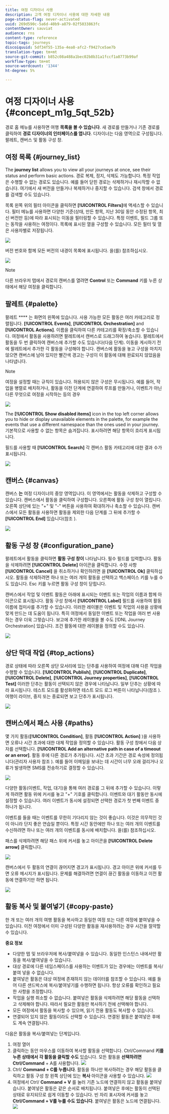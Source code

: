 ```yaml
---
title: 여정 디자이너 사용
description: 고객 여정 디자이너 사용에 대한 자세한 내용
page-status-flag: never-activated
uuid: 269d590c-5a6d-40b9-a879-02f5033863fc
contentOwner: sauviat
audience: rns
content-type: reference
topic-tags: journeys
discoiquuid: 5df34f55-135a-4ea8-afc2-f9427ce5ae7b
translation-type: tm+mt
source-git-commit: b852c08a488a1bec02b8b31a1fccf1a8773b99af
workflow-type: tm+mt
source-wordcount: '1344'
ht-degree: 5%

---
```



# 여정 디자이너 사용 {#concept_m1g_5qt_52b}

경로 홈 메뉴를 사용하면 여행 **목록을 볼 수 있습니다**. 새 경로를 만들거나 기존 경로를 클릭하여 **경로 디자이너의 인터페이스를 엽니다**. 디자이너는 다음 영역으로 구성됩니다.팔레트, 캔버스 및 활동 구성 창.

## 여정 목록 {#journey_list}

The **journey list** allows you to view all your journeys at once, see their status and perform basic actions. 경로 복제, 정지, 삭제도 가능합니다. 특정 작업은 수행할 수 없는 경로도 있습니다. 예를 들어 닫힌 경로는 삭제하거나 재시작할 수 없습니다. 여기에서 새 버전을 만들거나 복제하거나 중지할 수 있습니다. 검색 창에서 경로를 검색할 수도 있습니다.

목록 왼쪽 위의 필터 아이콘을 클릭하면 **[!UICONTROL Filters]**&#x200B;에 액세스할 수 있습니다. 필터 메뉴를 사용하면 다양한 기준(상태, 만든 항목, 지난 30일 동안 수정된 항목, 최신 버전만 등)에 따라 표시되는 이동을 필터링할 수 있습니다. 특정 이벤트, 필드 그룹 또는 동작을 사용하는 여정이다. 목록에 표시된 열을 구성할 수 있습니다. 모든 필터 및 열은 사용자별로 저장됩니다.

![](../assets/journey74.png)

버전 번호와 함께 모든 버전의 내경이 목록에 표시됩니다. [](../building-journeys/journey-versions.md)을(를) 참조하십시오.

![](../assets/journey37.png)

>[!NOTE]
>
>다른 브라우저 탭에서 경로의 캔버스를 열려면 **Control** 또는 **Command** 키를 누른 상태에서 해당 여정을 클릭합니다.

## 팔레트 {#palette}

팔레트 **** 는 화면의 왼쪽에 있습니다. 사용 가능한 모든 활동은 여러 카테고리로 정렬됩니다. **[!UICONTROL Events]**, **[!UICONTROL Orchestration]** and **[!UICONTROL Actions]**. 이름을 클릭하여 다른 카테고리를 확장/축소할 수 있습니다. 여정에서 활동을 사용하려면 팔레트에서 캔버스로 드래그하여 놓습니다. 팔레트에서 활동을 두 번 클릭하여 캔버스에 추가할 수도 있습니다(다음 단계). 이동을 게시하기 전에 팔레트에서 추가한 각 활동을 구성해야 합니다. 캔버스에 활동을 놓고 구성을 마치지 않으면 캔버스에 남아 있지만 빨간색 경고는 구성이 이 활동에 대해 완료되지 않았음을 나타냅니다.

>[!NOTE]
>
>여정을 설정할 때는 규칙이 있습니다. 허용되지 않은 구성은 무시됩니다. 예를 들어, 작업을 병렬로 배치하거나, 활동을 이전 단계에 연결하여 루프를 만들거나, 이벤트가 아닌 다른 무엇으로 여정을 시작하는 등의 경우

![](../assets/journey38.png)

The **[!UICONTROL Show disabled items]** icon in the top left corner allows you to hide or display unavailable elements in the palette, for example the events that use a different namespace than the ones used in your journey. 기본적으로 사용할 수 없는 항목은 숨겨집니다. 표시하려면 해당 항목이 흐리게 표시됩니다.

필드를 사용할 때 **[!UICONTROL Search]** 각 캔버스 활동 카테고리에 대한 결과 수가 표시됩니다.

![](../assets/palette-filter.png)

## 캔버스 {#canvas}

캔버스 **는** 여정 디자이너의 중앙 영역입니다. 이 영역에서는 활동을 삭제하고 구성할 수 있습니다. 캔버스에서 활동을 클릭하여 구성합니다. 오른쪽에 활동 구성 창이 열립니다. 오른쪽 상단에 있는 &quot;+&quot; 및 &quot;-&quot; 버튼을 사용하여 확대하거나 축소할 수 있습니다. 캔버스에서 모든 활동을 사용하면 활동을 제외한 다음 단계를 그 뒤에 추가할 수 **[!UICONTROL End]** 있습니다(참조 [](../building-journeys/end-activity.md)).

![](../assets/journey39.png)

## 활동 구성 창 {#configuration_pane}

팔레트에서 활동을 클릭하면 **활동 구성 창이** 나타납니다. 필수 필드를 입력합니다. 활동을 삭제하려면 **[!UICONTROL Delete]** 아이콘을 클릭합니다. 수정 사항 **[!UICONTROL Cancel]** 을 취소하거나 확인하려면 을 **[!UICONTROL Ok]** 클릭하십시오. 활동을 삭제하려면 하나 또는 여러 개의 활동을 선택하고 백스페이스 키를 누를 수도 있습니다. Esc 키를 누르면 활동 구성 창이 닫힙니다.

캔버스에서 작업 및 이벤트 활동은 아래에 표시되는 이벤트 또는 작업의 이름과 함께 아이콘으로 표시됩니다. 활동 구성 창에서 **[!UICONTROL Label]** 필드를 사용하여 활동 이름에 접미사를 추가할 수 있습니다. 이러한 레이블은 이벤트 및 작업의 사용을 상황에 맞게 만드는 데 도움이 됩니다. 특히 여정에서 동일한 이벤트 또는 작업을 여러 번 사용하는 경우 더욱 그렇습니다. 보고에 추가한 레이블을 볼 수도 [!DNL Journey Orchestration] 있습니다. 조건 활동에 대한 레이블을 정의할 수도 있습니다.

![](../assets/journey59bis.png)

## 상단 막대 작업 {#top_actions}

경로 상태에 따라 오른쪽 상단 모서리에 있는 단추를 사용하여 여정에 대해 다른 작업을 수행할 수 있습니다. **[!UICONTROL Publish]**, **[!UICONTROL Duplicate]**, **[!UICONTROL Delete]**, **[!UICONTROL Journey properties]**, **[!UICONTROL Test]** 이러한 단추는 활동이 선택되지 않은 경우에 나타납니다. 일부 단추는 상황에 따라 표시됩니다. 테스트 모드를 활성화하면 테스트 모드 로그 버튼이 나타납니다(참조 [](../building-journeys/testing-the-journey.md)). 여행이 라이브, 중지 또는 종료되면 보고 단추가 표시됩니다.

![](../assets/journey41.png)

## 캔버스에서 패스 사용 {#paths}

몇 가지 활동(**[!UICONTROL Condition]**, 활동 **[!UICONTROL Action]** )을 사용하면 오류나 시간 초과에 대한 대체 작업을 정의할 수 있습니다. 활동 구성 창에서 다음 상자를 선택합니다. **[!UICONTROL Add an alternative path in case of a timeout or an error]**. 활동 후에 다른 경로가 추가됩니다. 시간 초과 기간은 경로 속성에 정의됩니다(관리자 사용자 참조 [](../building-journeys/changing-properties.md) ). 예를 들어 이메일을 보내는 데 시간이 너무 오래 걸리거나 오류가 발생하면 SMS를 전송하기로 결정할 수 있습니다.

![](../assets/journey42.png)

다양한 활동(이벤트, 작업, 대기)을 통해 여러 경로를 그 뒤에 추가할 수 있습니다. 이렇게 하려면 활동 위에 커서를 놓고 &quot;+&quot; 기호를 클릭합니다. 이벤트와 대기 활동만 동시에 설정할 수 있습니다. 여러 이벤트가 동시에 설정되면 선택한 경로가 첫 번째 이벤트 중 하나가 됩니다.

이벤트를 들을 때는 이벤트를 무한히 기다리지 않는 것이 좋습니다. 이것은 의무적인 것이 아니라 단지 좋은 연습일 뿐이다. 특정 시간 동안에만 하나 또는 여러 개의 이벤트를 수신하려면 하나 또는 여러 개의 이벤트를 동시에 배치합니다. [](../building-journeys/event-activities.md#section_vxv_h25_pgb)을(를) 참조하십시오.

패스를 삭제하려면 해당 패스 위에 커서를 놓고 아이콘을 **[!UICONTROL Delete arrow]** 클릭합니다.

![](../assets/journey42ter.png)

캔버스에서 두 활동의 연결이 끊어지면 경고가 표시됩니다. 경고 아이콘 위에 커서를 두면 오류 메시지가 표시됩니다. 문제를 해결하려면 연결이 끊긴 활동을 이동하고 이전 활동에 연결하기만 하면 됩니다.

![](../assets/canvas-disconnected.png)

## 활동 복사 및 붙여넣기 {#copy-paste}

한 개 또는 여러 개의 여행 활동을 복사하고 동일한 여정 또는 다른 여정에 붙여넣을 수 있습니다. 이전 여정에서 이미 구성된 다양한 활동을 재사용하려는 경우 시간을 절약할 수 있습니다.

**중요 정보**

* 다양한 탭 및 브라우저에 복사/붙여넣을 수 있습니다. 동일한 인스턴스 내에서만 활동을 복사/붙여넣을 수 있습니다.
* 대상 경로에 다른 네임스페이스를 사용하는 이벤트가 있는 경우에는 이벤트를 복사/붙여 넣을 수 없습니다.
* 붙여넣은 활동은 대상 여정에 존재하지 않는 데이터를 참조할 수 있습니다. 예를 들어 다른 샌드박스에 복사/붙여넣기를 수행하면 됩니다. 항상 오류를 확인하고 필요한 사항을 조정합니다.
* 작업을 실행 취소할 수 없습니다. 붙여넣은 활동을 삭제하려면 해당 활동을 선택하고 삭제해야 합니다. 따라서 필요한 활동만 복사하기 전에 선택해야 합니다.
* 모든 여정에서 활동을 복사할 수 있으며, 읽기 전용 활동도 복사할 수 있습니다.
* 연결되어 있지 않은 활동이라도 선택할 수 있습니다. 연결된 활동은 붙여넣은 후에도 계속 연결됩니다.

다음은 활동을 복사/붙여넣는 단계입니다.

1. 여정 열어
1. 클릭하는 동안 마우스를 이동하여 복사할 활동을 선택합니다. Ctrl/Command **키를 누른 상태에서 각 활동을 클릭할 수도** 있습니다. 모든 활동을 **선택하려면 Ctrl/Command** + A를 사용합니다.
   ![](../assets/copy-paste1.png)
1. Ctrl/ **Command + C를 누릅니다**.
활동을 하나만 복사하려는 경우 해당 활동을 클릭하고 활동 구성 창 왼쪽 상단에 있는 **복사** 아이콘을 사용할 수 있습니다.
   ![](../assets/copy-paste2.png)
1. 여정에서 Ctrl/ **Command + V** 를 눌러 기존 노드에 연결하지 않고 활동을 붙여넣습니다. 붙여넣은 활동은 같은 순서로 배치됩니다. 붙여넣은 후에는 활동이 선택된 상태로 유지되므로 쉽게 이동할 수 있습니다. 빈 자리 표시자에 커서를 놓고 **Ctrl/Command + V를 누를 수도 있습니다**. 붙여넣은 활동은 노드에 연결됩니다.
   ![](../assets/copy-paste3.png)

